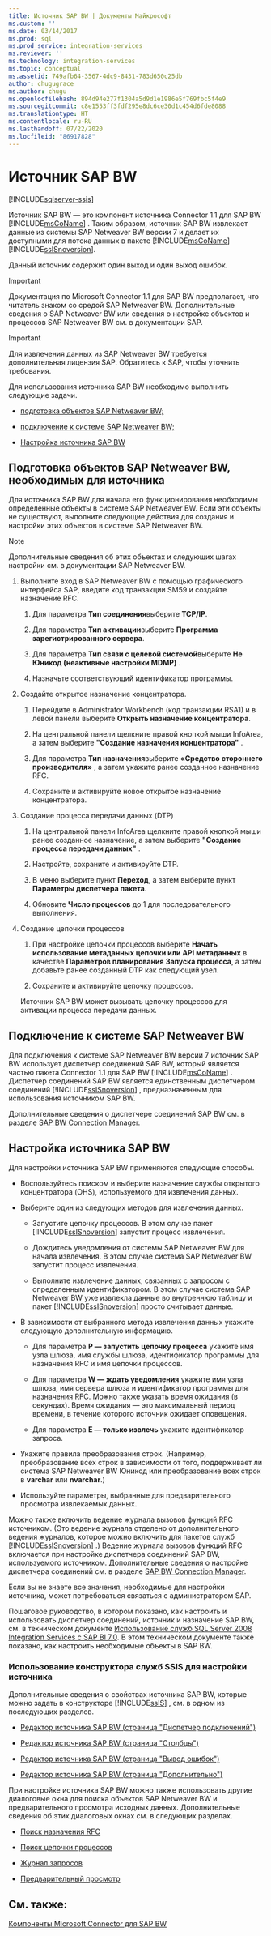 ```yaml
---
title: Источник SAP BW | Документы Майкрософт
ms.custom: ''
ms.date: 03/14/2017
ms.prod: sql
ms.prod_service: integration-services
ms.reviewer: ''
ms.technology: integration-services
ms.topic: conceptual
ms.assetid: 749afb64-3567-4dc9-8431-783d650c25db
author: chugugrace
ms.author: chugu
ms.openlocfilehash: 894d94e277f1304a5d9d1e1986e5f769fbc5f4e9
ms.sourcegitcommit: c8e1553ff3fdf295e8dc6ce30d1c454d6fde8088
ms.translationtype: HT
ms.contentlocale: ru-RU
ms.lasthandoff: 07/22/2020
ms.locfileid: "86917828"
---
```

# <a name="sap-bw-source"></a>Источник SAP BW

[!INCLUDE[sqlserver-ssis](../../includes/applies-to-version/sqlserver-ssis.md)]


  Источник SAP BW — это компонент источника Connector 1.1 для SAP BW [!INCLUDE[msCoName](../../includes/msconame-md.md)] . Таким образом, источник SAP BW извлекает данные из системы SAP Netweaver BW версии 7 и делает их доступными для потока данных в пакете [!INCLUDE[msCoName](../../includes/msconame-md.md)] [!INCLUDE[ssISnoversion](../../includes/ssisnoversion-md.md)].  
  
 Данный источник содержит один выход и один выход ошибок.  
  
> [!IMPORTANT]  
>  Документация по Microsoft Connector 1.1 для SAP BW предполагает, что читатель знаком со средой SAP Netweaver BW. Дополнительные сведения о SAP Netweaver BW или сведения о настройке объектов и процессов SAP Netweaver BW см. в документации SAP.  
  
> [!IMPORTANT]  
>  Для извлечения данных из SAP Netweaver BW требуется дополнительная лицензия SAP. Обратитесь к SAP, чтобы уточнить требования.  
  
 Для использования источника SAP BW необходимо выполнить следующие задачи.  
  
-   [подготовка объектов SAP Netweaver BW;](#bkmk_Prepare_Objects)  
  
-   [подключение к системе SAP Netweaver BW;](#bkmk_Connect_Database)  
  
-   [Настройка источника SAP BW](#bkmk_Configure_Source)  
  
##  <a name="preparing-the-sap-netweaver-bw-objects-that-the-source-requires"></a><a name="bkmk_Prepare_Objects"></a> Подготовка объектов SAP Netweaver BW, необходимых для источника  
 Для источника SAP BW для начала его функционирования необходимы определенные объекты в системе SAP Netweaver BW. Если эти объекты не существуют, выполните следующие действия для создания и настройки этих объектов в системе SAP Netweaver BW.  
  
> [!NOTE]  
>  Дополнительные сведения об этих объектах и следующих шагах настройки см. в документации SAP Netweaver BW.  
  
1.  Выполните вход в SAP Netweaver BW с помощью графического интерфейса SAP, введите код транзакции SM59 и создайте назначение RFC.  
  
    1.  Для параметра **Тип соединения**выберите **TCP/IP**.  
  
    2.  Для параметра **Тип активации**выберите **Программа зарегистрированного сервера**.  
  
    3.  Для параметра **Тип связи с целевой системой**выберите **Не Юникод (неактивные настройки MDMP)** .  
  
    4.  Назначьте соответствующий идентификатор программы.  
  
2.  Создайте открытое назначение концентратора.  
  
    1.  Перейдите в Administrator Workbench (код транзакции RSA1) и в левой панели выберите **Открыть назначение концентратора**.  
  
    2.  На центральной панели щелкните правой кнопкой мыши InfoArea, а затем выберите **"Создание назначения концентратора"** .  
  
    3.  Для параметра **Тип назначения**выберите **«Средство стороннего производителя»** , а затем укажите ранее созданное назначение RFC.  
  
    4.  Сохраните и активируйте новое открытое назначение концентратора.  
  
3.  Создание процесса передачи данных (DTP)  
  
    1.  На центральной панели InfoArea щелкните правой кнопкой мыши ранее созданное назначение, а затем выберите **"Создание процесса передачи данных"** .  
  
    2.  Настройте, сохраните и активируйте DTP.  
  
    3.  В меню выберите пункт **Переход**, а затем выберите пункт **Параметры диспетчера пакета**.  
  
    4.  Обновите **Число процессов** до 1 для последовательного выполнения.  
  
4.  Создание цепочки процессов  
  
    1.  При настройке цепочки процессов выберите **Начать использование метаданных цепочки или API метаданных** в качестве **Параметров планирования** **Запуска процесса**, а затем добавьте ранее созданный DTP как следующий узел.  
  
    2.  Сохраните и активируйте цепочку процессов.  
  
     Источник SAP BW может вызывать цепочку процессов для активации процесса передачи данных.  
  
##  <a name="connecting-to-the-sap-netweaver-bw-system"></a><a name="bkmk_Connect_Database"></a> Подключение к системе SAP Netweaver BW  
 Для подключения к системе SAP Netweaver BW версии 7 источник SAP BW использует диспетчер соединений SAP BW, который является частью пакета Connector 1.1 для SAP BW [!INCLUDE[msCoName](../../includes/msconame-md.md)] . Диспетчер соединений SAP BW является единственным диспетчером соединений [!INCLUDE[ssISnoversion](../../includes/ssisnoversion-md.md)] , предназначенным для использования источником SAP BW.  
  
 Дополнительные сведения о диспетчере соединений SAP BW см. в разделе [SAP BW Connection Manager](../../integration-services/connection-manager/sap-bw-connection-manager.md).  
  
##  <a name="configuring-the-sap-bw-source"></a><a name="bkmk_Configure_Source"></a> Настройка источника SAP BW  
 Для настройки источника SAP BW применяются следующие способы.  
  
-   Воспользуйтесь поиском и выберите назначение службы открытого концентратора (OHS), используемого для извлечения данных.  
  
-   Выберите один из следующих методов для извлечения данных.  
  
    -   Запустите цепочку процессов. В этом случае пакет [!INCLUDE[ssISnoversion](../../includes/ssisnoversion-md.md)] запустит процесс извлечения.  
  
    -   Дождитесь уведомления от системы SAP Netweaver BW для начала извлечения. В этом случае система SAP Netweaver BW запустит процесс извлечения.  
  
    -   Выполните извлечение данных, связанных с запросом с определенным идентификатором. В этом случае система SAP Netweaver BW уже извлекла данные во внутреннюю таблицу и пакет [!INCLUDE[ssISnoversion](../../includes/ssisnoversion-md.md)] просто считывает данные.  
  
-   В зависимости от выбранного метода извлечения данных укажите следующую дополнительную информацию.  
  
    -   Для параметра **P — запустить цепочку процесса** укажите имя узла шлюза, имя службы шлюза, идентификатор программы для назначения RFC и имя цепочки процессов.  
  
    -   Для параметра **W — ждать уведомления** укажите имя узла шлюза, имя сервера шлюза и идентификатор программы для назначения RFC. Можно также указать время ожидания (в секундах). Время ожидания — это максимальный период времени, в течение которого источник ожидает оповещения.  
  
    -   Для параметра **E — только извлечь** укажите идентификатор запроса.  
  
-   Укажите правила преобразования строк. (Например, преобразование всех строк в зависимости от того, поддерживает ли система SAP Netweaver BW Юникод или преобразование всех строк в **varchar** или **nvarchar**.)  
  
-   Используйте параметры, выбранные для предварительного просмотра извлекаемых данных.  
  
 Можно также включить ведение журнала вызовов функций RFC источником. (Это ведение журнала отделено от дополнительного ведения журналов, которое можно включить для пакетов служб [!INCLUDE[ssISnoversion](../../includes/ssisnoversion-md.md)] .) Ведение журнала вызовов функций RFC включается при настройке диспетчера соединений SAP BW, используемого источником. Дополнительные сведения о настройке диспетчера соединений см. в разделе [SAP BW Connection Manager](../../integration-services/connection-manager/sap-bw-connection-manager.md).  
  
 Если вы не знаете все значения, необходимые для настройки источника, может потребоваться связаться с администратором SAP.  
  
 Пошаговое руководство, в котором показано, как настроить и использовать диспетчер соединений, источник и назначение SAP BW, см. в техническом документе [Использование служб SQL Server 2008 Integration Services с SAP BI 7.0](https://go.microsoft.com/fwlink/?LinkID=137090). В этом техническом документе также показано, как настроить необходимые объекты в SAP BW.  
  
### <a name="using-the-ssis-designer-to-configure-the-source"></a>Использование конструктора служб SSIS для настройки источника  
 Дополнительные сведения о свойствах источника SAP BW, которые можно задать в конструкторе [!INCLUDE[ssIS](../../includes/ssis-md.md)] , см. в одном из последующих разделов.  
  
-   [Редактор источника SAP BW (страница "Диспетчер подключений")](../../integration-services/data-flow/sap-bw-source-editor-connection-manager-page.md)  
  
-   [Редактор источника SAP BW (страница "Столбцы")](../../integration-services/data-flow/sap-bw-source-editor-columns-page.md)  
  
-   [Редактор источника SAP BW (страница "Вывод ошибок")](../../integration-services/data-flow/sap-bw-source-editor-error-output-page.md)  
  
-   [Редактор источника SAP BW (страница "Дополнительно")](../../integration-services/data-flow/sap-bw-source-editor-advanced-page.md)  
  
 При настройке источника SAP BW можно также использовать другие диалоговые окна для поиска объектов SAP Netweaver BW и предварительного просмотра исходных данных. Дополнительные сведения об этих диалоговых окнах см. в следующих разделах.  
  
-   [Поиск назначения RFC](../../integration-services/data-flow/look-up-rfc-destination.md)  
  
-   [Поиск цепочки процессов](../../integration-services/data-flow/look-up-process-chain.md)  
  
-   [Журнал запросов](../../integration-services/data-flow/request-log.md)  
  
-   [Предварительный просмотр](../../integration-services/data-flow/preview.md)  
  
## <a name="see-also"></a>См. также:  
 [Компоненты Microsoft Connector для SAP BW](../../integration-services/microsoft-connector-for-sap-bw-components.md)  
  
  
